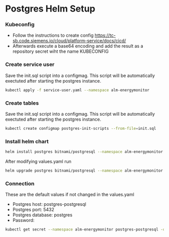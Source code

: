 # Postgres Helm Setup

### Kubeconfig 

- Follow the instructions to create config
https://tc-sb.code.siemens.io/cloud/platform-service/docs/cicd/
- Afterwards execute a base64 encoding and add the result as a repository secret wiht the name KUBECONFIG

### Create service user

Save the init.sql script into a configmag. This script will be automatically exectuted after starting the postgres instance.
```bash
kubectl apply -f service-user.yaml --namespace alm-energymonitor
```

### Create tables 

Save the init.sql script into a configmag. This script will be automatically exectuted after starting the postgres instance.
```bash
kubectl create configmap postgres-init-scripts --from-file=init.sql
```

### Install helm chart
```bash
helm install postgres bitnami/postgresql --namespace alm-energymonitor -f values.yaml
```

After modifying values.yaml run
```bash
helm upgrade postgres bitnami/postgresql --namespace alm-energymonitor -f values.yaml
```

### Connection
These are the default values if not changed in the values.yaml

- Postgres host: postgres-postgresql
- Postgres port: 5432
- Postgres database: postgres
- Password:

```bash
kubectl get secret --namespace alm-energymonitor postgres-postgresql -o jsonpath="{.data.postgres-password}" | base64 -d
```